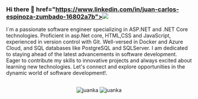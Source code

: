 ### Hi there 👋  <a align="right"> href="https://www.linkedin.com/in/juan-carlos-espinoza-zumbado-16802a7b"><img src="https://img.shields.io/badge/-LinkedIn-2D2B55?style=flat-square&logo=linkedin&logoColor=white"/></a>

I´m a passionate software engineer specializing in ASP.NET and .NET Core technologies. Proficient in asp.Net core, HTML,CSS and JavaScript, experienced in version control with Git. 
Well-versed in Docker and Azure Cloud, and SQL databases like PostgreSQL and SQLServer. I am dedicated to staying ahead of the latest advancements in software development. Eager to contribute my skills to innovative projects and always excited about learning new technologies. Let's connect and explore opportunities in the dynamic world of software development!.
 
##
<p align="center">
 <a>
  <img  src="https://github-readme-stats.vercel.app/api?username=juancespinozazumbado&show_icons=true&theme=dark" alt="juanka" />
<a/>
<a>
  <img src="https://github-readme-stats.vercel.app/api/top-langs/?username=juancespinozazumbado&layout=compact&hide=html&theme=dark" alt="juanka" />
<a/>
</p>

<br />

<!--
**juancespinozazumbado/juancespinozazumbado** is a ✨ _special_ ✨ repository because its `README.md` (this file) appears on your GitHub profile.

Here are some ideas to get you started:

- 🔭 I’m currently working on ...
- 🌱 I’m currently learning ...
- 👯 I’m looking to collaborate on ...
- 🤔 I’m looking for help with ...
- 💬 Ask me about ...
- 📫 How to reach me: ...
- 😄 Pronouns: ...
- ⚡ Fun fact: ...
-->
